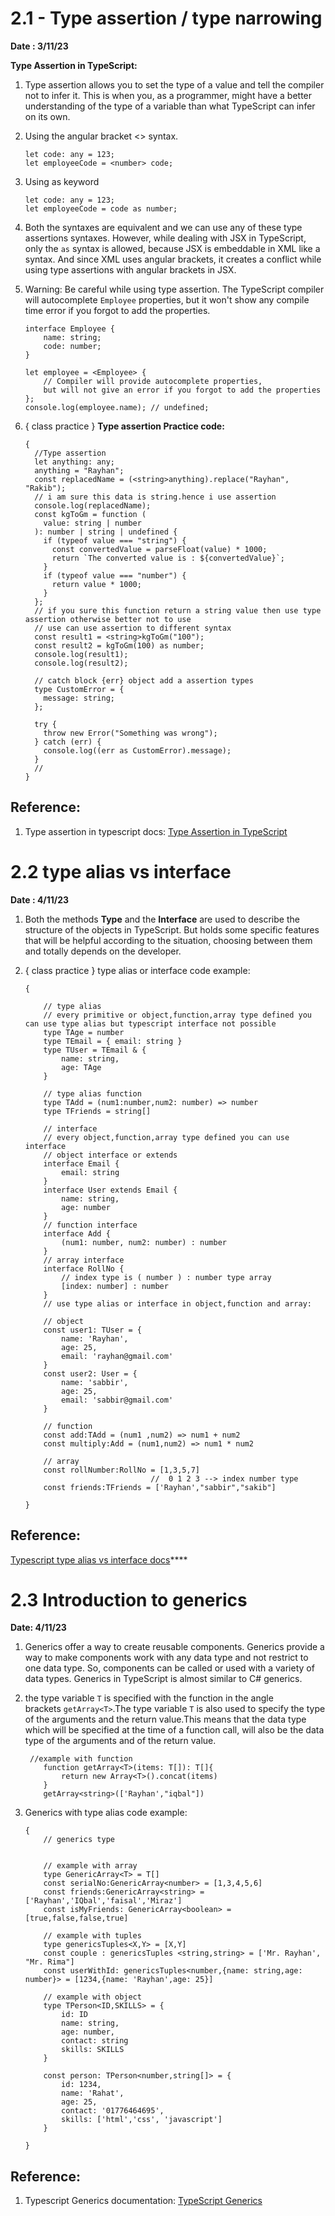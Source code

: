 # 2.1 - Type assertion / type narrowing

**Date : 3/11/23**

**Type Assertion in TypeScript:**

1. Type assertion allows you to set the type of a value and tell the compiler not to infer it. This is when you, as a programmer, might have a better understanding of the type of a variable than what TypeScript can infer on its own.
2. Using the angular bracket <> syntax.
    
    ```tsx
    let code: any = 123; 
    let employeeCode = <number> code;
    ```
    
3. Using as keyword
    
    ```tsx
    let code: any = 123; 
    let employeeCode = code as number;
    ```
    
4. Both the syntaxes are equivalent and we can use any of these type assertions syntaxes. However, while dealing with JSX in TypeScript, only the `as` syntax is allowed, because JSX is embeddable in XML like a syntax. And since XML uses angular brackets, it creates a conflict while using type assertions with angular brackets in JSX.
5. Warning: Be careful while using type assertion. The TypeScript compiler will autocomplete `Employee` properties, but it won't show any compile time error if you forgot to add the properties.
    
    ```tsx
    interface Employee { 
        name: string; 
        code: number; 
    } 
    
    let employee = <Employee> { 
        // Compiler will provide autocomplete properties,
        but will not give an error if you forgot to add the properties
    }; 
    console.log(employee.name); // undefined;
    ```
    
6. { class practice } **Type assertion Practice code:**
    
    ```tsx
    {
      //Type assertion
      let anything: any;
      anything = "Rayhan";
      const replacedName = (<string>anything).replace("Rayhan", "Rakib");
      // i am sure this data is string.hence i use assertion
      console.log(replacedName);
      const kgToGm = function (
        value: string | number
      ): number | string | undefined {
        if (typeof value === "string") {
          const convertedValue = parseFloat(value) * 1000;
          return `The converted value is : ${convertedValue}`;
        }
        if (typeof value === "number") {
          return value * 1000;
        }
      };
      // if you sure this function return a string value then use type assertion otherwise better not to use
      // use can use assertion to different syntax
      const result1 = <string>kgToGm("100");
      const result2 = kgToGm(100) as number;
      console.log(result1);
      console.log(result2);
    
      // catch block {err} object add a assertion types
      type CustomError = {
        message: string;
      };
    
      try {
        throw new Error("Something was wrong");
      } catch (err) {
        console.log((err as CustomError).message);
      }
      //
    }
    ```
    

## Reference:

1. Type assertion in typescript docs:
[Type Assertion in TypeScript](https://www.tutorialsteacher.com/typescript/type-assertion)


# 2.2  type alias vs interface

**Date : 4/11/23**

1. Both the methods **Type** and the **Interface** are used to describe the structure of the objects in TypeScript. But holds some specific features that will be helpful according to the situation, choosing between them and totally depends on the developer.
2. { class practice } type alias or interface code example:
    
    ```tsx
    {
        
        // type alias
        // every primitive or object,function,array type defined you can use type alias but typescript interface not possible
        type TAge = number
        type TEmail = { email: string }
        type TUser = TEmail & {
            name: string,
            age: TAge
        }
    
        // type alias function
        type TAdd = (num1:number,num2: number) => number
        type TFriends = string[]
    
        // interface
        // every object,function,array type defined you can use interface
        // object interface or extends
        interface Email {
            email: string
        }
        interface User extends Email {
            name: string,
            age: number
        }
        // function interface
        interface Add {
            (num1: number, num2: number) : number
        }
        // array interface
        interface RollNo {
            // index type is ( number ) : number type array
            [index: number] : number
        }
        // use type alias or interface in object,function and array:
    
        // object
        const user1: TUser = {
            name: 'Rayhan',
            age: 25,
            email: 'rayhan@gmail.com'
        }
        const user2: User = {
            name: 'sabbir',
            age: 25,
            email: 'sabbir@gmail.com'
        }
    
        // function
        const add:TAdd = (num1 ,num2) => num1 + num2
        const multiply:Add = (num1,num2) => num1 * num2
    
        // array
        const rollNumber:RollNo = [1,3,5,7]
                                //  0 1 2 3 --> index number type
        const friends:TFriends = ['Rayhan',"sabbir","sakib"]
    
    }
    ```
    

## Reference:

[Typescript type alias vs interface docs](https://www.geeksforgeeks.org/what-is-the-difference-between-interface-and-type-in-typescript/)****


# 2.3 **Introduction to generics**

**********************Date: 4/11/23**********************

1. Generics offer a way to create reusable components. Generics provide a way to make components work with any data type and not restrict to one data type. So, components can be called or used with a variety of data types. Generics in TypeScript is almost similar to C# generics.
2. the type variable `T` is specified with the function in the angle brackets `getArray<T>`.The type variable `T` is also used to specify the type of the arguments and the return value.This means that the data type which will be specified at the time of a function call, will also be the data type of the arguments and of the return value.
    
    ```tsx
     //example with function
        function getArray<T>(items: T[]): T[]{
            return new Array<T>().concat(items)
        }
        getArray<string>(['Rayhan',"iqbal"])
    ```
    
3. Generics with type alias code example:
    
    ```tsx
    {
        // generics type
    
      
        // example with array
        type GenericArray<T> = T[]
        const serialNo:GenericArray<number> = [1,3,4,5,6]
        const friends:GenericArray<string> = ['Rayhan','IQbal','faisal','Miraz']
        const isMyFriends: GenericArray<boolean> = [true,false,false,true]
    
        // example with tuples
        type genericsTuples<X,Y> = [X,Y]
        const couple : genericsTuples <string,string> = ['Mr. Rayhan', "Mr. Rima"]
        const userWithId: genericsTuples<number,{name: string,age: number}> = [1234,{name: 'Rayhan',age: 25}]
    
        // example with object
        type TPerson<ID,SKILLS> = {
            id: ID
            name: string,
            age: number,
            contact: string
            skills: SKILLS
        }
    
        const person: TPerson<number,string[]> = {
            id: 1234,
            name: 'Rahat',
            age: 25,
            contact: '01776464695',
            skills: ['html','css', 'javascript']
        }
    
    }
    ```
    

## Reference:

1. Typescript Generics documentation:
[TypeScript Generics](https://www.tutorialsteacher.com/typescript/typescript-generic)